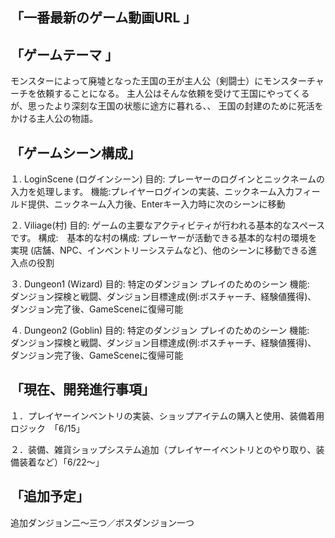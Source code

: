 「一番最新のゲーム動画URL 」
--



「ゲームテーマ 」
--
モンスターによって廃墟となった王国の王が主人公（剣闘士）にモンスターチャーチを依頼することになる。
主人公はそんな依頼を受けて王国にやってくるが、思ったより深刻な王国の状態に途方に暮れる、、
王国の封建のために死活をかける主人公の物語。


「ゲームシーン構成」
--
１. LoginScene (ログインシーン)
目的: プレーヤーのログインとニックネームの入力を処理します。
機能:プレイヤーログインの実装、ニックネーム入力フィールド提供、ニックネーム入力後、Enterキー入力時に次のシーンに移動

２. Viliage(村)
目的: ゲームの主要なアクティビティが行われる基本的なスペースです。
構成:　基本的な村の構成: プレーヤーが活動できる基本的な村の環境を実現 (店舗、NPC、インベントリーシステムなど)、他のシーンに移動できる進入点の役割

３. Dungeon1 (Wizard)
目的: 特定のダンジョン プレイのためのシーン
機能:　ダンジョン探検と戦闘、ダンジョン目標達成(例:ボスチャーチ、経験値獲得)、	ダンジョン完了後、GameSceneに復帰可能

４. Dungeon2 (Goblin)
目的: 特定のダンジョン プレイのためのシーン
機能:　ダンジョン探検と戦闘、ダンジョン目標達成(例:ボスチャーチ、経験値獲得)、	ダンジョン完了後、GameSceneに復帰可能

「現在、開発進行事項」
--
１．プレイヤーインベントリの実装、ショップアイテムの購入と使用、装備着用ロジック　「6/15」

２．装備、雑貨ショップシステム追加（プレイヤーイベントリとのやり取り、装備装着など）「6/22～」


「追加予定」
--
追加ダンジョン二～三つ／ボスダンジョン一つ

